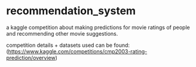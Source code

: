 # recommendation_system

a kaggle competition about making predictions for movie ratings of people and recommending other movie suggestions. 
>>>>>>>>> 
competition details + datasets used can be found: (https://www.kaggle.com/competitions/cmp2003-rating-prediction/overview)
